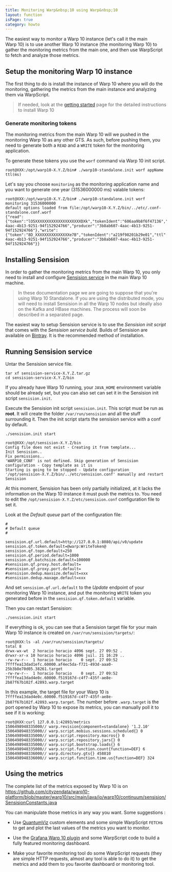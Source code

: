 ```yaml
---
title: Monitoring Warp&nbsp;10 using Warp&nbsp;10
layout: function
isPage: true
category: howto
---
```


The easiest way to monitor a Warp&nbsp;10 instance (let's call it the main Warp&nbsp;10) 
is to use another Warp&nbsp;10 instance (the monitoring Warp&nbsp;10) to gather the 
monitoring metrics from the main one, and then use WarpScript to fetch and 
analyze those metrics.

## Setup the monitoring Warp&nbsp;10 instance

The first thing to do is install the instance of Warp&nbsp;10 where you will do the 
monitoring, gathering the metrics from the main instance and analyzing them via WarpScript.

> If needed, look at the [getting started](/1._getting-started) page for the detailed 
> instructions to install Warp&nbsp;10

### Generate monitoring tokens

The monitoring metrics from the main Warp&nbsp;10 will we pushed in the monitoring
Warp&nbsp;10 as any other GTS. As such, before pushing them,
you need to generate both a `READ` and a `WRITE` token for the monitoring 
application.

To generate these tokens  you use the `worf` command via Warp&nbsp;10 init script.

```
root@XXX:/opt/warp10-X.Y.Z/bin# ./warp10-standalone.init worf appName ttl(ms)
```


Let's say you choose `monitoring` as the monitoring application name and you want to 
generate one year (31536000000 ms) valable tokens:

```
root@XXX:/opt/warp10-X.Y.Z/bin# ./warp10-standalone.init worf monitoring 31536000000
default options loaded from file:/opt/warp10-X.Y.Z/bin/../etc/.conf-standalone.conf.worf
{"read":{"token":"lO5XXXXXXXXXXXXXXXXXXXXDXk","tokenIdent":"606aa9b8f6f47136","ttl":31536000000,"application":"monitoring","owner":"3b8ab607-4aac-4b13-9251-94f152924766","producer":"3b8ab607-4aac-4b13-9251-94f152924766"},"write":{"token":"8D_XXXXXXXXXXXXXXXe7B","tokenIdent":"a219f98201b29e01","ttl":31536000000,"application":"monitoring","owner":"3b8ab607-4aac-4b13-9251-94f152924766","producer":"3b8ab607-4aac-4b13-9251-94f152924766"}}
```


## Installing Sensision 

In order to gather the monitoring metrics from the main Warp&nbsp;10, you only need
to install and configure [Sensision service](https://github.com/cityzendata/sensision)
in the main Warp&nbsp;10 machine.

> In these documentation page we are going to suppose that you're using
> Warp&nbsp;10 Standalone. If you are using the distributed mode, you will need
> to install Sensision in all the Warp&nbsp;10 nodes but ideally also on the Kafka 
> and HBase machines. The process will soon be described in a separated page.

The easiest way to setup Sensision service is to use the *Sensision init script* that 
comes with the *Sensision service build*. Builds of Sensision are available on 
[Bintray](https://bintray.com/cityzendata/generic/sensision-service). It is the 
recommended method of installation.


## Running Sensision service

Untar the Sensision service file.

```
tar xf sensision-service-X.Y.Z.tar.gz
cd sensision-service-X.Y.Z/bin
```

If you already have Warp&nbsp;10 running, your `JAVA_HOME` environment variable should 
be already set, but you can also set can set it in the Sensision init script 
`sensision.init`.

Execute the Sensision init script `sensision.init`. This script must be run as **root**. 
It will create the folder `/var/run/sensision` and all the stuff surrounding it. 
Then the init script starts the sensision service with a conf by default.

```
./sensision.init start
```

```
root@XXX:/opt/sensision-X.Y.Z/bin
Config file does not exist - Creating it from template...
Init Sensision..
Fix permissions..
'WARP10_CONF' is not defined. Skip generation of Sensision configuration - Copy template as it is
Starting is going to be stopped - Update configuration '/opt/sensision-X.Y.Z/bin/../etc/sensision.conf' manually and restart Sensision
```

At this moment, Sensision has been only partially initialized, at it lacks the information on the
Warp&nbsp;10 instance it must push the metrics to. You need to edit the 
`/opt/sensision-X.Y.Z/etc/sensision.conf` configuration file to set it.

Look at the *Default queue* part of the configuration file:

```
#
# Default queue
#

sensision.qf.url.default=http://127.0.0.1:8080/api/v0/update
sensision.qf.token.default=@warp:WriteToken@
sensision.qf.topn.default=250
sensision.qf.period.default=1000
sensision.qf.batchsize.default=100000
#sensision.qf.proxy.host.default=
#sensision.qf.proxy.port.default=
#sensision.dedup.maxsize.default=xxx
#sensision.dedup.maxage.default=xxx
```

And set `sensision.qf.url.default` to the *Update* endpoint of your monitoring Warp&nbsp;10 instance, 
and put the monitoring `WRITE` token you generated before in the `sensision.qf.token.default` variable.

Then you can restart Sensision:

```
./sensision.init start
```

If everything is ok, you can see that a Sensision target file for your main Warp&nbsp;10 instance is
created on `/var/run/sensision/targets/`:

```
root@XXX:ls -al /var/run/sensision/targets/
total 8
drwx-wx-wt  2 horacio horacio 4096 sept. 27 09:52 .
drwxr-xr-x 10 horacio horacio 4096 juil. 21 16:29 ..
-rw-rw-r--  1 horacio horacio    0 sept. 27 09:52 7ffffea13dad1efc.60000.af4ec5da-f721-493d-aaa0-25b3b8e70d05.38261.target
-rw-rw-r--  1 horacio horacio    0 sept. 27 09:52 7ffffea13dad4e0c.60000.f519167d-c4f7-435f-ae8e-2b87f67b102f.42893.warp.target
```

In this example, the target file for your Warp&nbsp;10 is `7ffffea13dad4e0c.60000.f519167d-c4f7-435f-ae8e-2b87f67b102f.42893.warp.target`.
The number before `.warp.target` is the port opened by Warp&nbsp;10 to expose its metrics, you can manually poll it to 
see if it is working:

```
root@XXX:curl 127.0.0.1:42893/metrics
1506498948335000// warp.revision{component=standalone} '1.2.10'
1506498948335000// warp.script.mobius.sessions.scheduled{} 0
1506498948335000// warp.script.repository.macros{} 0
1506498948335000// warp.script.repository.jars{} 0
1506498948335000// warp.script.bootstrap.loads{} 6
1506498948335000// warp.script.function.count{function=DEF} 6
1506498948336000// warp.directory.gts{} 458810
1506498948336000// warp.script.function.time.us{function=DEF} 324
```

## Using the metrics

The complete list of the metrics exposed by Warp&nbsp;10 is on 
https://github.com/cityzendata/warp10-platform/blob/master/warp10/src/main/java/io/warp10/continuum/sensision/SensisionConstants.java

You can manipulate those metrics in any way you want. Some suggestions :

- Use [QuantumViz](https://github.com/cityzendata/warp10-quantumviz) custom elements and some simple WarpScript 
`FETCH`s to get and plot the last values of the metrics you want to monitor.

- Use the [Grafana Warp&nbsp;10 plugin](https://github.com/cityzendata/grafana-warp10) and some WarpScript code to build
a fully featured monitoring dashboard.

- Make your favorite monitoring tool do some WarpScript requests (they are simple HTTP requests, almost any tool 
is able to do it) to get the metrics and add them to you favorite dashboard or monitoring tool.





